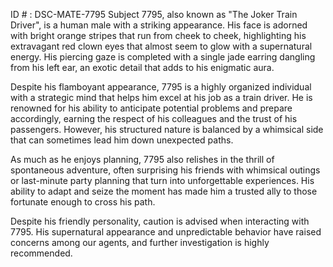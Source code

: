 ID # : DSC-MATE-7795
Subject 7795, also known as "The Joker Train Driver", is a human male with a striking appearance. His face is adorned with bright orange stripes that run from cheek to cheek, highlighting his extravagant red clown eyes that almost seem to glow with a supernatural energy. His piercing gaze is completed with a single jade earring dangling from his left ear, an exotic detail that adds to his enigmatic aura.

Despite his flamboyant appearance, 7795 is a highly organized individual with a strategic mind that helps him excel at his job as a train driver. He is renowned for his ability to anticipate potential problems and prepare accordingly, earning the respect of his colleagues and the trust of his passengers. However, his structured nature is balanced by a whimsical side that can sometimes lead him down unexpected paths.

As much as he enjoys planning, 7795 also relishes in the thrill of spontaneous adventure, often surprising his friends with whimsical outings or last-minute party planning that turn into unforgettable experiences. His ability to adapt and seize the moment has made him a trusted ally to those fortunate enough to cross his path.

Despite his friendly personality, caution is advised when interacting with 7795. His supernatural appearance and unpredictable behavior have raised concerns among our agents, and further investigation is highly recommended.